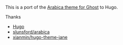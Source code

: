 This is a port of the [Arabica theme for Ghost](https://github.com/slunsford/arabica) to Hugo.

Thanks

* [Hugo](https://gohugo.io/)
* [slunsford/arabica](https://github.com/slunsford/arabica)
* [xianmin/hugo-theme-jane](https://github.com/xianmin/hugo-theme-jane)
